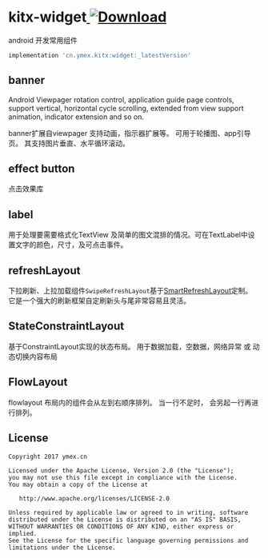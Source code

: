 # kitx-widget[ ![Download](https://api.bintray.com/packages/ymex/maven/widget/images/download.svg) ](https://bintray.com/ymex/maven/widget/_latestVersion)
android 开发常用组件

```groovy
implementation 'cn.ymex.kitx:widget:_latestVersion'
```

## banner
Android Viewpager rotation control, application guide page controls, support vertical, 
horizontal cycle scrolling, extended from view support animation, indicator extension and so on.

banner扩展自viewpager 支持动画，指示器扩展等。 可用于轮播图、app引导页。 其支持图片垂直、水平循环滚动。

## effect button

点击效果库

## label 
用于处理要需要格式化TextView 及简单的图文混排的情况。可在TextLabel中设置文字的颜色，尺寸，及可点击事件。

## refreshLayout 
下拉刷新、上拉加载组件`SwipeRefreshLayout`基于[SmartRefreshLayout](https://github.com/scwang90/SmartRefreshLayout)定制。
 它是一个强大的刷新框架自定刷新头与尾非常容易且灵活。

## StateConstraintLayout

基于ConstraintLayout实现的状态布局。 用于数据加载，空数据，网络异常 或 动态切换内容布局

## FlowLayout
flowlayout 布局内的组件会从左到右顺序排列。 当一行不足时， 会另起一行再进行排列。 


License
-------

    Copyright 2017 ymex.cn

    Licensed under the Apache License, Version 2.0 (the "License");
    you may not use this file except in compliance with the License.
    You may obtain a copy of the License at

       http://www.apache.org/licenses/LICENSE-2.0

    Unless required by applicable law or agreed to in writing, software
    distributed under the License is distributed on an "AS IS" BASIS,
    WITHOUT WARRANTIES OR CONDITIONS OF ANY KIND, either express or implied.
    See the License for the specific language governing permissions and
    limitations under the License.